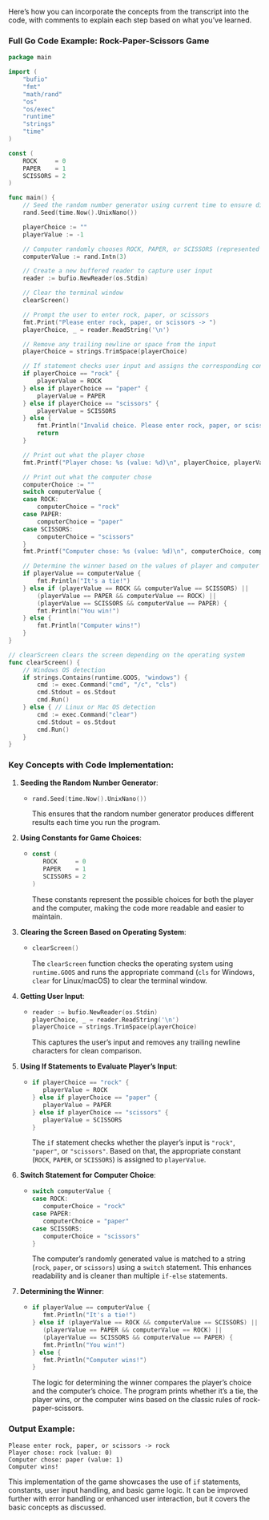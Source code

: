 Here’s how you can incorporate the concepts from the transcript into the code, with comments to explain each step based on what you’ve learned.

### Full Go Code Example: Rock-Paper-Scissors Game

```go
package main

import (
	"bufio"
	"fmt"
	"math/rand"
	"os"
	"os/exec"
	"runtime"
	"strings"
	"time"
)

const (
	ROCK     = 0
	PAPER    = 1
	SCISSORS = 2
)

func main() {
	// Seed the random number generator using current time to ensure different results every time
	rand.Seed(time.Now().UnixNano())

	playerChoice := ""
	playerValue := -1

	// Computer randomly chooses ROCK, PAPER, or SCISSORS (represented as 0, 1, 2)
	computerValue := rand.Intn(3)

	// Create a new buffered reader to capture user input
	reader := bufio.NewReader(os.Stdin)

	// Clear the terminal window
	clearScreen()

	// Prompt the user to enter rock, paper, or scissors
	fmt.Print("Please enter rock, paper, or scissors -> ")
	playerChoice, _ = reader.ReadString('\n')

	// Remove any trailing newline or space from the input
	playerChoice = strings.TrimSpace(playerChoice)

	// If statement checks user input and assigns the corresponding constant value
	if playerChoice == "rock" {
		playerValue = ROCK
	} else if playerChoice == "paper" {
		playerValue = PAPER
	} else if playerChoice == "scissors" {
		playerValue = SCISSORS
	} else {
		fmt.Println("Invalid choice. Please enter rock, paper, or scissors.")
		return
	}

	// Print out what the player chose
	fmt.Printf("Player chose: %s (value: %d)\n", playerChoice, playerValue)

	// Print out what the computer chose
	computerChoice := ""
	switch computerValue {
	case ROCK:
		computerChoice = "rock"
	case PAPER:
		computerChoice = "paper"
	case SCISSORS:
		computerChoice = "scissors"
	}
	fmt.Printf("Computer chose: %s (value: %d)\n", computerChoice, computerValue)

	// Determine the winner based on the values of player and computer
	if playerValue == computerValue {
		fmt.Println("It's a tie!")
	} else if (playerValue == ROCK && computerValue == SCISSORS) ||
		(playerValue == PAPER && computerValue == ROCK) ||
		(playerValue == SCISSORS && computerValue == PAPER) {
		fmt.Println("You win!")
	} else {
		fmt.Println("Computer wins!")
	}
}

// clearScreen clears the screen depending on the operating system
func clearScreen() {
	// Windows OS detection
	if strings.Contains(runtime.GOOS, "windows") {
		cmd := exec.Command("cmd", "/c", "cls")
		cmd.Stdout = os.Stdout
		cmd.Run()
	} else { // Linux or Mac OS detection
		cmd := exec.Command("clear")
		cmd.Stdout = os.Stdout
		cmd.Run()
	}
}
```

### Key Concepts with Code Implementation:

1. **Seeding the Random Number Generator**:
   - ```go
     rand.Seed(time.Now().UnixNano())
     ```
     This ensures that the random number generator produces different results each time you run the program.

2. **Using Constants for Game Choices**:
   - ```go
     const (
     	ROCK     = 0
     	PAPER    = 1
     	SCISSORS = 2
     )
     ```
     These constants represent the possible choices for both the player and the computer, making the code more readable and easier to maintain.

3. **Clearing the Screen Based on Operating System**:
   - ```go
     clearScreen()
     ```
     The `clearScreen` function checks the operating system using `runtime.GOOS` and runs the appropriate command (`cls` for Windows, `clear` for Linux/macOS) to clear the terminal window.

4. **Getting User Input**:
   - ```go
     reader := bufio.NewReader(os.Stdin)
     playerChoice, _ = reader.ReadString('\n')
     playerChoice = strings.TrimSpace(playerChoice)
     ```
     This captures the user’s input and removes any trailing newline characters for clean comparison.

5. **Using If Statements to Evaluate Player’s Input**:
   - ```go
     if playerChoice == "rock" {
     	playerValue = ROCK
     } else if playerChoice == "paper" {
     	playerValue = PAPER
     } else if playerChoice == "scissors" {
     	playerValue = SCISSORS
     }
     ```
     The `if` statement checks whether the player’s input is `"rock"`, `"paper"`, or `"scissors"`. Based on that, the appropriate constant (`ROCK`, `PAPER`, or `SCISSORS`) is assigned to `playerValue`.

6. **Switch Statement for Computer Choice**:
   - ```go
     switch computerValue {
     case ROCK:
     	computerChoice = "rock"
     case PAPER:
     	computerChoice = "paper"
     case SCISSORS:
     	computerChoice = "scissors"
     }
     ```
     The computer’s randomly generated value is matched to a string (`rock`, `paper`, or `scissors`) using a `switch` statement. This enhances readability and is cleaner than multiple `if-else` statements.

7. **Determining the Winner**:
   - ```go
     if playerValue == computerValue {
     	fmt.Println("It's a tie!")
     } else if (playerValue == ROCK && computerValue == SCISSORS) ||
     	(playerValue == PAPER && computerValue == ROCK) ||
     	(playerValue == SCISSORS && computerValue == PAPER) {
     	fmt.Println("You win!")
     } else {
     	fmt.Println("Computer wins!")
     }
     ```
     The logic for determining the winner compares the player’s choice and the computer’s choice. The program prints whether it’s a tie, the player wins, or the computer wins based on the classic rules of rock-paper-scissors.

### Output Example:

```
Please enter rock, paper, or scissors -> rock
Player chose: rock (value: 0)
Computer chose: paper (value: 1)
Computer wins!
```

This implementation of the game showcases the use of `if` statements, constants, user input handling, and basic game logic. It can be improved further with error handling or enhanced user interaction, but it covers the basic concepts as discussed.